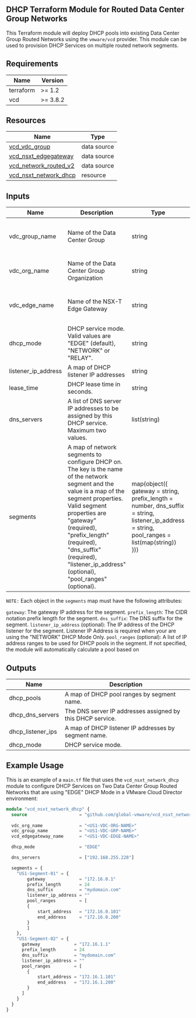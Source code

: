 ## DHCP Terraform Module for Routed Data Center Group Networks

This Terraform module will deploy DHCP pools into existing Data Center Group Routed Networks using the `vmware/vcd` provider. This module can be used to provision DHCP Services on multiple routed network segments.

## Requirements

| Name      | Version |
|-----------|---------|
| terraform | >= 1.2  |
| vcd       | >= 3.8.2 |

## Resources

| Name                                                             | Type      |
|------------------------------------------------------------------|-----------|
| [vcd_vdc_group](https://registry.terraform.io/providers/vmware/vcd/3.8.2/docs/data-sources/vdc_group) | data source |
| [vcd_nsxt_edgegateway](https://registry.terraform.io/providers/vmware/vcd/3.8.2/docs/data-sources/nsxt_edgegateway) | data source |
| [vcd_network_routed_v2](https://registry.terraform.io/providers/vmware/vcd/3.8.2/docs/data-sources/network_routed_v2) | data source |
| [vcd_nsxt_network_dhcp](https://registry.terraform.io/providers/vmware/vcd/3.8.2/docs/resources/nsxt_network_dhcp) | resource   |

## Inputs

| Name                          | Description                                                          | Type   | Default           | Required |
|-------------------------------|----------------------------------------------------------------------|--------|-------------------|----------|
| vdc_group_name | Name of the Data Center Group | string | `"Data Center Group Name Format: <Account_Number>-<Region>-<Account_Name> <datacenter group>"` | yes |
| vdc_org_name | Name of the Data Center Group Organization | string | `"Data Center Group Name Format: <Account_Number>-<Region>-<Account_Name>"` | yes |
| vdc_edge_name | Name of the NSX-T Edge Gateway | string | `"Edge Gateway Name Format: <Account_Number>-<Region>-<Edge_GW_Identifier>-<edge>"` | yes |
| dhcp_mode | DHCP service mode. Valid values are "EDGE" (default), "NETWORK" or "RELAY". | string | "EDGE" | no |
| listener_ip_address | A map of DHCP listener IP addresses | string | null | no |
| lease_time | DHCP lease time in seconds. | string | "2592000" | no |
| dns_servers | A list of DNS server IP addresses to be assigned by this DHCP service. Maximum two values. | list(string) | null | yes |
| segments | A map of network segments to configure DHCP on. The key is the name of the network segment and the value is a map of the segment properties. Valid segment properties are "gateway" (required), "prefix_length" (required), "dns_suffix" (required), "listener_ip_address" (optional), "pool_ranges" (optional). | map(object({ gateway = string, prefix_length = number, dns_suffix = string, listener_ip_address = string, pool_ranges = list(map(string)) })) | `{"Segment-01" = {gateway = "192.168.0.1", prefix_length = 24, dns_suffix = "domain.com", listener_ip_address = null, pool_ranges = [{start_address = "192.168.0.101", end_address = "192.168.0.200"}]}, "Segment-02" = {gateway = "192.168.1.1", prefix_length = 24, dns_suffix = "domain.com", listener_ip_address = null, pool_ranges = [{start_address = "192.168.1.101", end_address = "192.168.1.200"}]}}` | yes |

`NOTE:` Each object in the `segments` map must have the following attributes:

`gateway`: The gateway IP address for the segment.
`prefix_length`: The CIDR notation prefix length for the segment.
`dns_suffix`: The DNS suffix for the segment.
`listener_ip_address` (optional): The IP address of the DHCP listener for the segment. Listener IP Address is required when your are using the "NETWORK" DHCP Mode Only.
`pool_ranges` (optional): A list of IP address ranges to be used for DHCP pools in the segment. If not specified, the module will automatically calculate a pool based on

## Outputs

| Name         | Description             |
|--------------|-------------------------|
| dhcp_pools | A map of DHCP pool ranges by segment name. |
| dhcp_dns_servers | The DNS server IP addresses assigned by this DHCP service. |
| dhcp_listener_ips | A map of DHCP listener IP addresses by segment name. |
| dhcp_mode | DHCP service mode. |

## Example Usage

This is an example of a `main.tf` file that uses the `vcd_nsxt_network_dhcp` module to configure DHCP Services on Two Data Center Group Routed Networks that are using "EDGE" DHCP Mode in a VMware Cloud Director environment:

```terraform
module "vcd_nsxt_network_dhcp" {
  source                    = "github.com/global-vmware/vcd_nsxt_network_dhcp.git?ref=v1.1.0"
  
  vdc_org_name              = "<US1-VDC-ORG-NAME>"
  vdc_group_name            = "<US1-VDC-GRP-NAME>"
  vcd_edgegateway_name      = "<US1-VDC-EDGE-NAME>"

  dhcp_mode                 = "EDGE"

  dns_servers               = ["192.168.255.228"]

  segments = {
    "US1-Segment-01" = {
        gateway             = "172.16.0.1"
        prefix_length       = 24
        dns_suffix          = "mydomain.com"
        listener_ip_address = ""
        pool_ranges         = [
        {
            start_address   = "172.16.0.101"
            end_address     = "172.16.0.200"
        }
        ]    
    },
    "US1-Segment-02" = {
      gateway             = "172.16.1.1"
      prefix_length       = 24
      dns_suffix          = "mydomain.com"
      listener_ip_address = ""
      pool_ranges         = [
        {
            start_address = "172.16.1.101"
            end_address   = "172.16.1.200"
        }
      ]    
    }
  }
}
```